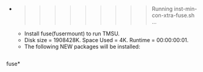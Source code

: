 * >>>>>>>>> Running inst-min-con-xtra-fuse.sh ...
  * Install fuse(fusermount) to run TMSU.
  * Disk size = 1908428K. Space Used = 4K. Runtime = 00:00:00:01.
  * The following NEW packages will be installed:
  ```bash
fuse*
  ```
